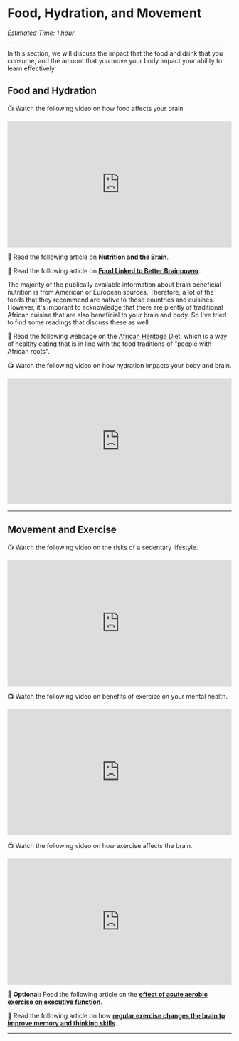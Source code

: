 # Food, Hydration, and Movement

*Estimated Time: 1 hour*

---

In this section, we will discuss the impact that the food and drink that you consume, and the amount that you move your body impact your ability to learn effectively.

## Food and Hydration

<aside>


📺 Watch the following video on how food affects your brain.

</aside>

<div style="position: relative; padding-bottom: 56.25%; height: 0;"><iframe src="https://www.youtube.com/embed/xyQY8a-ng6g" title="YouTube video player" frameborder="0" allow="accelerometer; autoplay; clipboard-write; encrypted-media; gyroscope; picture-in-picture" allowfullscreen style="position: absolute; top: 0; left: 0; width: 100%; height: 100%;"></iframe></div>



<aside>


📖 Read the following article on [**Nutrition and the Brain**](http://faculty.washington.edu/chudler/nutr.html).

</aside>

<aside>


📖 Read the following article on [**Food Linked to Better Brainpower**](https://www.health.harvard.edu/healthbeat/foods-linked-to-better-brainpower).

</aside>

The majority of the publically available information about brain beneficial nutrition is from American or European sources. Therefore, a lot of the foods that they recommend are native to those countries and cuisines. However, it's imporant to acknowledge that there are plently of traditional African cuisine that are also beneficial to your brain and body. So I've tried to find some readings that discuss these as well.

<aside>
  
📖 Read the following webpage on the [African Heritage Diet](https://oldwayspt.org/traditional-diets/african-heritage-diet), which is a way of healthy eating that is in line with the food traditions of "people with African roots".

</aside>

<aside>


📺 Watch the following video on how hydration impacts your body and brain.

</aside>

<div style="position: relative; padding-bottom: 56.25%; height: 0;"><iframe src="https://www.youtube.com/embed/9iMGFqMmUFs" title="YouTube video player" frameborder="0" allow="accelerometer; autoplay; clipboard-write; encrypted-media; gyroscope; picture-in-picture" allowfullscreen style="position: absolute; top: 0; left: 0; width: 100%; height: 100%;"></iframe></div>


---

## Movement and Exercise

📺 Watch the following video on the risks of a sedentary lifestyle.

</aside>

<div style="position: relative; padding-bottom: 56.25%; height: 0;"><iframe src="https://www.youtube.com/embed/wUEl8KrMz14" title="YouTube video player" frameborder="0" allow="accelerometer; autoplay; clipboard-write; encrypted-media; gyroscope; picture-in-picture" allowfullscreen style="position: absolute; top: 0; left: 0; width: 100%; height: 100%;"></iframe></div>

<aside>
  
  
<aside>


📺 Watch the following video on benefits of exercise on your mental health.

</aside>

<div style="position: relative; padding-bottom: 56.25%; height: 0;"><iframe src="https://www.youtube.com/embed/mJW7dYXPZ2o" title="YouTube video player" frameborder="0" allow="accelerometer; autoplay; clipboard-write; encrypted-media; gyroscope; picture-in-picture" allowfullscreen style="position: absolute; top: 0; left: 0; width: 100%; height: 100%;"></iframe></div>

<aside>



📺 Watch the following video on how exercise affects the brain.

</aside>

<div style="position: relative; padding-bottom: 56.25%; height: 0;"><iframe src="https://www.youtube.com/embed/E0ARTVoI18U" title="YouTube video player" frameborder="0" allow="accelerometer; autoplay; clipboard-write; encrypted-media; gyroscope; picture-in-picture" allowfullscreen style="position: absolute; top: 0; left: 0; width: 100%; height: 100%;"></iframe></div>

<aside>


📖 **Optional:** Read the following article on the [**effect of acute aerobic exercise on executive function**](https://www.sciencedirect.com/science/article/pii/S0149763421002670).

</aside>

<aside>


📖 Read the following article on how **[regular exercise changes the brain to improve memory and thinking skills](https://www.health.harvard.edu/blog/regular-exercise-changes-brain-improve-memory-thinking-skills-201404097110)**.

</aside>


---
